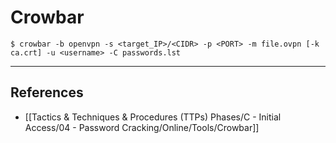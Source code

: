 # Crowbar

`$ crowbar -b openvpn -s <target_IP>/<CIDR> -p <PORT> -m file.ovpn [-k ca.crt] -u <username> -C passwords.lst`

---
## References

- [[Tactics & Techniques & Procedures (TTPs) Phases/C - Initial Access/04 - Password Cracking/Online/Tools/Crowbar]]